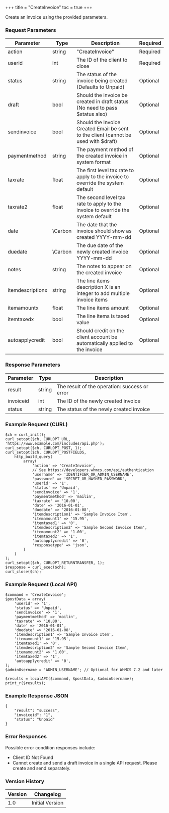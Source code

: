 +++
title = "CreateInvoice"
toc = true
+++

Create an invoice using the provided parameters.

### Request Parameters

| Parameter | Type | Description | Required |
| --------- | ---- | ----------- | -------- |
| action | string | "CreateInvoice" | Required |
| userid | int | The ID of the client to close | Required |
| status | string | The status of the invoice being created (Defaults to Unpaid) | Optional |
| draft | bool | Should the invoice be created in draft status (No need to pass $status also) | Optional |
| sendinvoice | bool | Should the Invoice Created Email be sent to the client (cannot be used with $draft) | Optional |
| paymentmethod | string | The payment method of the created invoice in system format | Optional |
| taxrate | float | The first level tax rate to apply to the invoice to override the system default | Optional |
| taxrate2 | float | The second level tax rate to apply to the invoice to override the system default | Optional |
| date | \Carbon | The date that the invoice should show as created YYYY-mm-dd | Optional |
| duedate | \Carbon | The due date of the newly created invoice YYYY-mm-dd | Optional |
| notes | string | The notes to appear on the created invoice | Optional |
| itemdescriptionx | string | The line items description X is an integer to add multiple invoice items | Optional |
| itemamountx | float | The line items amount | Optional |
| itemtaxedx | bool | The line items is taxed value | Optional |
| autoapplycredit | bool | Should credit on the client account be automatically applied to the invoice | Optional |

### Response Parameters

| Parameter | Type | Description |
| --------- | ---- | ----------- |
| result | string | The result of the operation: success or error |
| invoiceid | int | The ID of the newly created invoice |
| status | string | The status of the newly created invoice |


### Example Request (CURL)

```
$ch = curl_init();
curl_setopt($ch, CURLOPT_URL, 'https://www.example.com/includes/api.php');
curl_setopt($ch, CURLOPT_POST, 1);
curl_setopt($ch, CURLOPT_POSTFIELDS,
    http_build_query(
        array(
            'action' => 'CreateInvoice',
            // See https://developers.whmcs.com/api/authentication
            'username' => 'IDENTIFIER_OR_ADMIN_USERNAME',
            'password' => 'SECRET_OR_HASHED_PASSWORD',
            'userid' => '1',
            'status' => 'Unpaid',
            'sendinvoice' => '1',
            'paymentmethod' => 'mailin',
            'taxrate' => '10.00',
            'date' => '2016-01-01',
            'duedate' => '2016-01-08',
            'itemdescription1' => 'Sample Invoice Item',
            'itemamount1' => '15.95',
            'itemtaxed1' => '0',
            'itemdescription2' => 'Sample Second Invoice Item',
            'itemamount2' => '1.00',
            'itemtaxed2' => '1',
            'autoapplycredit' => '0',
            'responsetype' => 'json',
        )
    )
);
curl_setopt($ch, CURLOPT_RETURNTRANSFER, 1);
$response = curl_exec($ch);
curl_close($ch);
```


### Example Request (Local API)

```
$command = 'CreateInvoice';
$postData = array(
    'userid' => '1',
    'status' => 'Unpaid',
    'sendinvoice' => '1',
    'paymentmethod' => 'mailin',
    'taxrate' => '10.00',
    'date' => '2016-01-01',
    'duedate' => '2016-01-08',
    'itemdescription1' => 'Sample Invoice Item',
    'itemamount1' => '15.95',
    'itemtaxed1' => '0',
    'itemdescription2' => 'Sample Second Invoice Item',
    'itemamount2' => '1.00',
    'itemtaxed2' => '1',
    'autoapplycredit' => '0',
);
$adminUsername = 'ADMIN_USERNAME'; // Optional for WHMCS 7.2 and later

$results = localAPI($command, $postData, $adminUsername);
print_r($results);
```


### Example Response JSON

```
{
    "result": "success",
    "invoiceid": "1",
    "status": "Unpaid"
}
```


### Error Responses

Possible error condition responses include:

* Client ID Not Found
* Cannot create and send a draft invoice in a single API request. Please create and send separately.


### Version History

| Version | Changelog |
| ------- | --------- |
| 1.0 | Initial Version |
